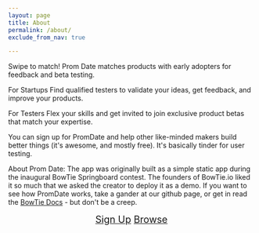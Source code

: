 ```yaml
---
layout: page
title: About
permalink: /about/
exclude_from_nav: true

---
```


Swipe to match! Prom Date matches products with early adopters for feedback and beta testing.

For Startups
Find qualified testers to validate your ideas, get feedback, and improve your products.

For Testers
Flex your skills and get invited to join exclusive product betas that match your expertise.

You can sign up for PromDate and help other like-minded makers build better things (it's awesome, and mostly free). It's basically tinder for user testing.

About Prom Date:
The app was originally built as a simple static app during the inaugural BowTie Springboard contest. The founders of BowTie.io liked it so much that we asked the creator to deploy it as a demo. If you want to see how PromDate works, take a gander at our github page, or get in read the [BowTie Docs](https://bowtie.io/docs#) - but don't be a creep.

<div style="text-align:center; font-size:1.4em; margin:15px;">
  <a href="/users/sign_up" class="potential_link btn btn-default signed-out">Sign Up</a>
  <a href="/browse/" class="matched_link btn btn-success signed-in">Browse</a>
</div>
